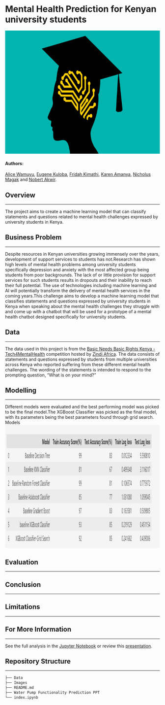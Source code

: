 # **Mental Health Prediction for Kenyan university students**

<img src="Images\mental-health-episode-page.jpg" alt="Mental Health image" width="750" height="400">

#### **Authors**: 
[Alice Wamuyu](alice.wamuyu@student.moringaschool.com),
[Eugene Kuloba](eugene.kuloba@student.moringaschool.com),
[Fridah Kimathi](mailto:fridahnkirotekimathi@gmail.com),
[Karen Amanya](karen.amanya@student.moringaschool.com),
[Nicholus Magak](nicholus.magak@student.moringaschool.com) and
[Nobert Akwir](nobert.akwir@student.moringaschool.com).

## Overview
****
The project aims to create a machine learning model that can classify statements and questions related to mental health challenges expressed by university students in Kenya. 

## Business Problem
***
Despite resources in Kenyan universities growing immensely over the years, development of support services to students has not.Research has shown high levels of mental health problems among university students specifically depression and anxiety with the most affected group being students from poor backgrounds. The lack of or little provision for support services for such students results in dropouts and their inability to reach their full potential. 
The use of technologies including machine learning and AI will potentially transform the delivery of mental health services in the coming years.This challenge aims to develop a machine learning model that classifies statements and questions expressed by university students in Kenya when speaking about the mental health challenges they struggle with and come up with a chatbot that will be used for a prototype of a mental health chatbot designed specifically for university students. 

## Data
***
The data used in this project is from the <a href="https://zindi.africa/competitions/basic-needs-basic-rights-kenya-tech4mentalhealth/data">Basic Needs Basic Rights Kenya - Tech4MentalHealth</a> competition hosted by <a href="https://zindi.africa/"> Zindi Africa</a>. The data consists of statements and questions expressed by students from multiple universities across Kenya who reported suffering from these different mental health challenges. The wording of the statements is intended to respond to the prompting question, “What is on your mind?”

## Modelling
***
Different models were evaluated and the best performing model was picked to be the final model.The XGBoost Classifier was picked as the final model, with its parameters being the best parameters found through grid search.
                 Models
 <img src="Images\models.jpg"  width="650" height="400"> 

## Evaluation
***

## Conclusion
***

## Limitations
***

## For More Information
***
See the full analysis in the [Jupyter Notebook](https://github.com/FridahKimathi/Water-Pump-Functionality-Prediction-in-Tanzania/blob/main/index.ipynb) or review this [presentation](https://github.com/FridahKimathi/Water-Pump-Functionality-Prediction-in-Tanzania/blob/main/Water%20Pump%20Functionality%20Prediction%20PPT.pdf).

## Repository Structure
***

```
├── Data
├── Images
├── README.md
├── Water Pump Functionality Prediction PPT
└── index.ipynb
```